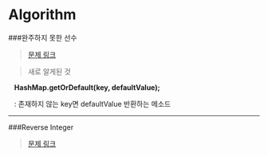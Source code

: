# Algorithm
###완주하지 못한 선수
> [문제 링크](https://programmers.co.kr/learn/courses/30/lessons/42576)

   > 새로 알게된 것

&nbsp;&nbsp;&nbsp;**HashMap.getOrDefault(key, defaultValue);**

&nbsp;&nbsp;&nbsp;: 존재하지 않는 key면 defaultValue 반환하는 메소드
   
---
###Reverse Integer
> [문제 링크](https://leetcode.com/problems/reverse-integer/)
